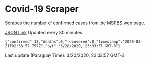# Covid-19 Scraper

Scrapes the number of confirmed cases from the [MSPBS](https://www.mspbs.gov.py/covid-19.php) web page.

[JSON Link](https://jmayalag.github.io/covid19-scrape/cases.json)
Updated every 30 minutes.
```
{"confirmed":18,"deaths":0,"recovered":0,"timestamp":"2020-03-21T02:33:57.757Z","pyt":"3/20/2020, 23:33:57 GMT-3"}
```
Last update (Paraguay Time): 3/20/2020, 23:33:57 GMT-3